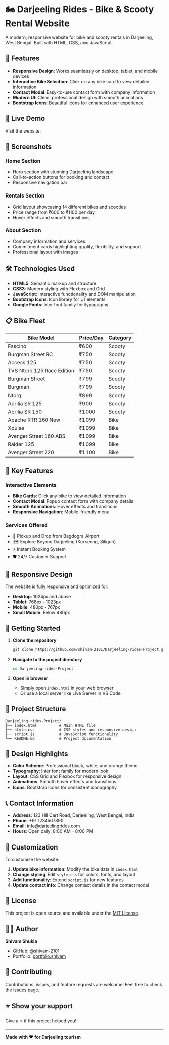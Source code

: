 # 🏍️ Darjeeling Rides - Bike & Scooty Rental Website

A modern, responsive website for bike and scooty rentals in Darjeeling, West Bengal. Built with HTML, CSS, and JavaScript.

## 🌟 Features

- **Responsive Design**: Works seamlessly on desktop, tablet, and mobile devices
- **Interactive Bike Selection**: Click on any bike card to view detailed information
- **Contact Modal**: Easy-to-use contact form with company information
- **Modern UI**: Clean, professional design with smooth animations
- **Bootstrap Icons**: Beautiful icons for enhanced user experience

## 🚀 Live Demo

Visit the website: 

## 📱 Screenshots

### Home Section
- Hero section with stunning Darjeeling landscape
- Call-to-action buttons for booking and contact
- Responsive navigation bar

### Rentals Section
- Grid layout showcasing 14 different bikes and scooties
- Price range from ₹600 to ₹1100 per day
- Hover effects and smooth transitions

### About Section
- Company information and services
- Commitment cards highlighting quality, flexibility, and support
- Professional layout with images

## 🛠️ Technologies Used

- **HTML5**: Semantic markup and structure
- **CSS3**: Modern styling with Flexbox and Grid
- **JavaScript**: Interactive functionality and DOM manipulation
- **Bootstrap Icons**: Icon library for UI elements
- **Google Fonts**: Inter font family for typography

## 📋 Bike Fleet

| Bike Model | Price/Day | Category |
|------------|-----------|----------|
| Fascino | ₹600 | Scooty |
| Burgman Street RC | ₹750 | Scooty |
| Access 125 | ₹750 | Scooty |
| TVS Ntorq 125 Race Edition | ₹750 | Scooty |
| Burgman Street | ₹799 | Scooty |
| Burgman | ₹799 | Scooty |
| Ntorq | ₹899 | Scooty |
| Aprilia SR 125 | ₹900 | Scooty |
| Aprilia SR 150 | ₹1000 | Scooty |
| Apache RTR 160 New | ₹1099 | Bike |
| Xpulse | ₹1099 | Bike |
| Avenger Street 160 ABS | ₹1099 | Bike |
| Raider 125 | ₹1099 | Bike |
| Avenger Street 220 | ₹1100 | Bike |

## 🎯 Key Features

### Interactive Elements
- **Bike Cards**: Click any bike to view detailed information
- **Contact Modal**: Popup contact form with company details
- **Smooth Animations**: Hover effects and transitions
- **Responsive Navigation**: Mobile-friendly menu

### Services Offered
- 🚁 Pickup and Drop from Bagdogra Airport
- 🗺️ Explore Beyond Darjeeling (Kurseong, Siliguri)
- ⚡ Instant Booking System
- 🛡️ 24/7 Customer Support

## 📱 Responsive Design

The website is fully responsive and optimized for:
- **Desktop**: 1024px and above
- **Tablet**: 768px - 1023px
- **Mobile**: 480px - 767px
- **Small Mobile**: Below 480px

## 🚀 Getting Started

1. **Clone the repository**
   ```bash
   git clone https://github.com/shivam-2101/Darjeeling-rides-Project.git
   ```

2. **Navigate to the project directory**
   ```bash
   cd Darjeeling-rides-Project
   ```

3. **Open in browser**
   - Simply open `index.html` in your web browser
   - Or use a local server like Live Server in VS Code

## 📁 Project Structure

```
Darjeeling-rides-Project/
├── index.html          # Main HTML file
├── style.css           # CSS styles and responsive design
├── script.js           # JavaScript functionality
└── README.md           # Project documentation
```

## 🎨 Design Highlights

- **Color Scheme**: Professional black, white, and orange theme
- **Typography**: Inter font family for modern look
- **Layout**: CSS Grid and Flexbox for responsive design
- **Animations**: Smooth hover effects and transitions
- **Icons**: Bootstrap Icons for consistent iconography

## 📞 Contact Information

- **Address**: 123 Hill Cart Road, Darjeeling, West Bengal, India
- **Phone**: +91 1234567890
- **Email**: info@darjeelingrides.com
- **Hours**: Open daily: 8:00 AM - 8:00 PM

## 🔧 Customization

To customize the website:

1. **Update bike information**: Modify the bike data in `index.html`
2. **Change styling**: Edit `style.css` for colors, fonts, and layout
3. **Add functionality**: Extend `script.js` for new features
4. **Update contact info**: Change contact details in the contact modal

## 📄 License

This project is open source and available under the [MIT License](LICENSE).

## 👨‍💻 Author

**Shivam Shukla**
- GitHub: [@shivam-2101](https://github.com/shivam-2101)
- Portfolio: [portfolio.shivam](https://github.com/shivam-2101/portfolio.shivam)

## 🤝 Contributing

Contributions, issues, and feature requests are welcome! Feel free to check the [issues page](https://github.com/shivam-2101/Darjeeling-rides-Project/issues).

## ⭐ Show your support

Give a ⭐️ if this project helped you!

---

**Made with ❤️ for Darjeeling tourism**
